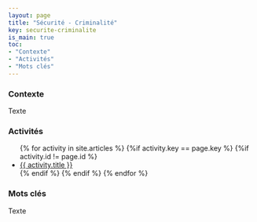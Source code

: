 ```yaml
---
layout: page
title: "Sécurité - Criminalité"
key: securite-criminalite
is_main: true
toc:
- "Contexte"
- "Activités"
- "Mots clés"
---
```


### Contexte

Texte

### Activités

<ul>
  {% for activity in site.articles %}
    {%if activity.key == page.key %}
      {%if activity.id != page.id %}
  <li>
    <a href="{{site.baseurl}}{{ activity.url }}">
      {{ activity.title }}
    </a>
  </li>
      {% endif %}
    {% endif %}
  {% endfor %}
</ul>

### Mots clés

Texte